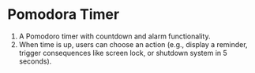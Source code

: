 # Pomodora Timer

1. A Pomodoro timer with countdown and alarm functionality.
2. When time is up, users can choose an action (e.g., display a reminder, trigger consequences like screen lock, or shutdown system in 5 seconds).  